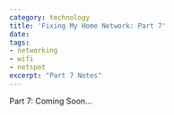 ```yaml
---
category: technology
title: 'Fixing My Home Network: Part 7'
date:
tags:
- networking
- wifi
- netspot
excerpt: "Part 7 Notes"
---
```


Part 7: Coming Soon...